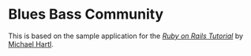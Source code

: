 # Blues Bass Community

This is based on the sample application for
the [*Ruby on Rails Tutorial*](http://railstutorial.org/)
by [Michael Hartl](http://michaelhartl.com/).